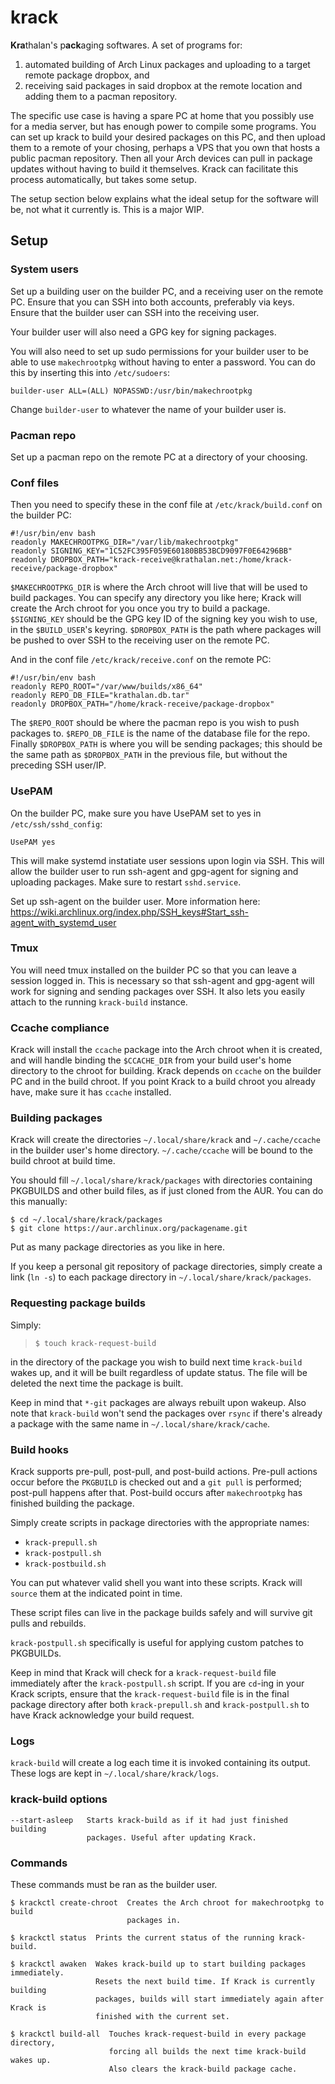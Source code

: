 # krack
**Kra**thalan's p**ack**aging softwares. A set of programs for:

1) automated building of Arch Linux packages and uploading to a target remote package dropbox, and
2) receiving said packages in said dropbox at the remote location and adding them to a pacman repository.

The specific use case is having a spare PC at home that you possibly use for a media server, but has enough power to compile some programs. You can set up krack to build your desired packages on this PC, and then upload them to a remote of your chosing, perhaps a VPS that you own that hosts a public pacman repository. Then all your Arch devices can pull in package updates without having to build it themselves. Krack can facilitate this process automatically, but takes some setup.

The setup section below explains what the ideal setup for the software will be, not what it currently is. This is a major WIP.

## Setup
### System users
Set up a building user on the builder PC, and a receiving user on the remote PC. Ensure that you can SSH into both accounts, preferably via keys. Ensure that the builder user can SSH into the receiving user.

Your builder user will also need a GPG key for signing packages.

You will also need to set up sudo permissions for your builder user to be able to use `makechrootpkg` without having to enter a password. You can do this by inserting this into `/etc/sudoers`:

```
builder-user ALL=(ALL) NOPASSWD:/usr/bin/makechrootpkg
```

Change `builder-user` to whatever the name of your builder user is.

### Pacman repo
Set up a pacman repo on the remote PC at a directory of your choosing.

### Conf files
Then you need to specify these in the conf file at `/etc/krack/build.conf` on the builder PC:

```
#!/usr/bin/env bash
readonly MAKECHROOTPKG_DIR="/var/lib/makechrootpkg"
readonly SIGNING_KEY="1C52FC395F059E60180BB53BCD9097F0E64296BB"
readonly DROPBOX_PATH="krack-receive@krathalan.net:/home/krack-receive/package-dropbox"
```

`$MAKECHROOTPKG_DIR` is where the Arch chroot will live that will be used to build packages. You can specify any directory you like here; Krack will create the Arch chroot for you once you try to build a package. `$SIGNING_KEY` should be the GPG key ID of the signing key you wish to use, in the `$BUILD_USER`'s keyring. `$DROPBOX_PATH` is the path where packages will be pushed to over SSH to the receiving user on the remote PC.

And in the conf file `/etc/krack/receive.conf` on the remote PC:

```
#!/usr/bin/env bash
readonly REPO_ROOT="/var/www/builds/x86_64"
readonly REPO_DB_FILE="krathalan.db.tar"
readonly DROPBOX_PATH="/home/krack-receive/package-dropbox"
```

The `$REPO_ROOT` should be where the pacman repo is you wish to push packages to. `$REPO_DB_FILE` is the name of the database file for the repo. Finally `$DROPBOX_PATH` is where you will be sending packages; this should be the same path as `$DROPBOX_PATH` in the previous file, but without the preceding SSH user/IP.

### UsePAM
On the builder PC, make sure you have UsePAM set to yes in `/etc/ssh/sshd_config`:

```
UsePAM yes
```

This will make systemd instatiate user sessions upon login via SSH. This will allow the builder user to run ssh-agent and gpg-agent for signing and uploading packages. Make sure to restart `sshd.service`.

Set up ssh-agent on the builder user. More information here: https://wiki.archlinux.org/index.php/SSH_keys#Start_ssh-agent_with_systemd_user

### Tmux
You will need tmux installed on the builder PC so that you can leave a session logged in. This is necessary so that ssh-agent and gpg-agent will work for signing and sending packages over SSH. It also lets you easily attach to the running `krack-build` instance.

### Ccache compliance
Krack will install the `ccache` package into the Arch chroot when it is created, and will handle binding the `$CCACHE_DIR` from your build user's home directory to the chroot for building. Krack depends on `ccache` on the builder PC and in the build chroot. If you point Krack to a build chroot you already have, make sure it has `ccache` installed.

### Building packages
Krack will create the directories `~/.local/share/krack` and `~/.cache/ccache` in the builder user's home directory. `~/.cache/ccache` will be bound to the build chroot at build time. 

You should fill `~/.local/share/krack/packages` with directories containing PKGBUILDS and other build files, as if just cloned from the AUR. You can do this manually:

```
$ cd ~/.local/share/krack/packages
$ git clone https://aur.archlinux.org/packagename.git
```

Put as many package directories as you like in here.

If you keep a personal git repository of package directories, simply create a link (`ln -s`) to each package directory in `~/.local/share/krack/packages`.

### Requesting package builds
Simply:

> `$ touch krack-request-build`

in the directory of the package you wish to build next time `krack-build` wakes up, and it will be built regardless of update status. The file will be deleted the next time the package is built.

Keep in mind that `*-git` packages are always rebuilt upon wakeup. Also note that `krack-build` won't send the packages over `rsync` if there's already a package with the same name in `~/.local/share/krack/cache`.

### Build hooks
Krack supports pre-pull, post-pull, and post-build actions. Pre-pull actions occur before the `PKGBUILD` is checked out and a `git pull` is performed; post-pull happens after that. Post-build occurs after `makechrootpkg` has finished building the package.

Simply create scripts in package directories with the appropriate names:

- `krack-prepull.sh`
- `krack-postpull.sh`
- `krack-postbuild.sh`

You can put whatever valid shell you want into these scripts. Krack will `source` them at the indicated point in time.

These script files can live in the package builds safely and will survive git pulls and rebuilds.

`krack-postpull.sh` specifically is useful for applying custom patches to PKGBUILDs.

Keep in mind that Krack will check for a `krack-request-build` file immediately after the `krack-postpull.sh` script. If you are `cd`-ing in your Krack scripts, ensure that the `krack-request-build` file is in the final package directory after both `krack-prepull.sh` and `krack-postpull.sh` to have Krack acknowledge your build request.

### Logs
`krack-build` will create a log each time it is invoked containing its output. These logs are kept in `~/.local/share/krack/logs`.

### krack-build options
```
--start-asleep   Starts krack-build as if it had just finished building
                 packages. Useful after updating Krack.
```

### Commands
These commands must be ran as the builder user.
```
$ krackctl create-chroot  Creates the Arch chroot for makechrootpkg to build
                          packages in.
                          
$ krackctl status  Prints the current status of the running krack-build.

$ krackctl awaken  Wakes krack-build up to start building packages immediately.
                   Resets the next build time. If Krack is currently building
                   packages, builds will start immediately again after Krack is
                   finished with the current set.

$ krackctl build-all  Touches krack-request-build in every package directory,
                      forcing all builds the next time krack-build wakes up.
                      Also clears the krack-build package cache.
```